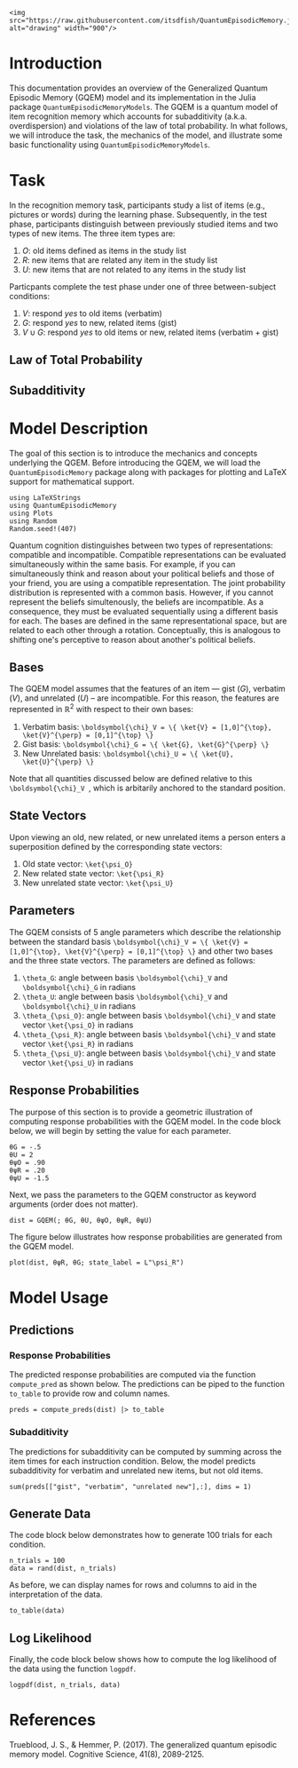 ```@raw html
<img src="https://raw.githubusercontent.com/itsdfish/QuantumEpisodicMemory.jl/refs/heads/main/docs/logo/logo_readme.png" alt="drawing" width="900"/>
```

# Introduction 

This documentation provides an overview of the Generalized Quantum Episodic Memory (GQEM) model and its implementation in the Julia package `QuantumEpisodicMemoryModels`. The GQEM is a quantum model of item recognition memory which accounts for subadditivity (a.k.a. overdispersion) and violations of the law of total probability. In what follows, we will introduce the task, the mechanics of the model, and illustrate some basic functionality using `QuantumEpisodicMemoryModels`.

# Task

In the recognition memory task, participants study a list of items (e.g., pictures or words) during the learning phase. Subsequently, in the test phase, participants distinguish between previously studied items and two types of new items. The three item types are:

1.  $O$: old items defined as items in the study list
2.  $R$: new items that are related any item in the study list
3.  $U$: new items that are not related to any items in the study list 

Particpants complete the test phase under one of three between-subject conditions:

1.  $V$: respond *yes* to old items (verbatim)
2.  $G$: respond *yes* to new, related items (gist)
3.  $V \cup G$: respond *yes* to old items or new, related items (verbatim + gist)


## Law of Total Probability

## Subadditivity

# Model Description

The goal of this section is to introduce the mechanics and concepts underlying the QGEM. Before introducing the GQEM, we will load the `QuantumEpisodicMemory` package along with packages for plotting and LaTeX support for mathematical support. 

```@example model
using LaTeXStrings
using QuantumEpisodicMemory
using Plots
using Random
Random.seed!(407)
```

Quantum cognition distinguishes between two types of representations: compatible and incompatible. Compatible representations can be evaluated simultaneously within the same basis. For example, if you can simultaneously think and reason about your political beliefs and those of your friend, you are using a compatible representation. The joint probability distribution is represented with a common basis. However, if you cannot represent the beliefs simultenously, the beliefs are incompatible. As a consequence, they must be evaluated sequentially using a different basis for each. The bases are defined in the same representational space, but are related to each other through a rotation. Conceptually, this is analogous to shifting one's perceptive to reason about another's political beliefs. 

## Bases 

The GQEM model assumes that the features of an item — gist $(G)$, verbatim $(V)$, and unrelated $(U)$ – are incompatible. For this reason, the features are represented in $\mathbb{R}^2$ with respect to their own bases:

1. Verbatim basis: ``\boldsymbol{\chi}_V = \{ \ket{V} = [1,0]^{\top}, \ket{V}^{\perp} = [0,1]^{\top} \}``
2. Gist basis: ``\boldsymbol{\chi}_G = \{ \ket{G}, \ket{G}^{\perp} \}``
3. New Unrelated basis: ``\boldsymbol{\chi}_U = \{ \ket{U}, \ket{U}^{\perp} \}``

Note that all quantities discussed below are defined relative to this ``\boldsymbol{\chi}_V ``, which is arbitarily anchored to the standard position.

## State Vectors

Upon viewing an old, new related, or new unrelated items a person enters a superposition defined by the corresponding state vectors:

1. Old state vector: ``\ket{\psi_O}``
2. New related state vector: ``\ket{\psi_R}``
3. New unrelated state vector: ``\ket{\psi_U}``

## Parameters

The GQEM consists of 5 angle parameters which describe the relationship between the standard basis ``\boldsymbol{\chi}_V = \{ \ket{V} = [1,0]^{\top}, \ket{V}^{\perp} = [0,1]^{\top} \}`` and other two bases and the three state vectors. The parameters are defined as follows:

1. ``\theta_G``: angle between basis ``\boldsymbol{\chi}_V`` and ``\boldsymbol{\chi}_G`` in radians
2. ``\theta_U``: angle between basis ``\boldsymbol{\chi}_V`` and ``\boldsymbol{\chi}_U`` in radians
3. ``\theta_{\psi_O}``: angle between basis ``\boldsymbol{\chi}_V`` and state vector ``\ket{\psi_O}`` in radians
4. ``\theta_{\psi_R}``: angle between basis ``\boldsymbol{\chi}_V`` and state vector ``\ket{\psi_R}`` in radians
5. ``\theta_{\psi_U}``: angle between basis ``\boldsymbol{\chi}_V`` and state vector ``\ket{\psi_U}`` in radians

## Response Probabilities

The purpose of this section is to provide a geometric illustration of computing response probabilities with the GQEM model. In the code block below, we will begin by setting the value for each parameter.
```@example model 
θG = -.5
θU = 2
θψO = .90
θψR = .20
θψU = -1.5
```
Next, we pass the parameters to the GQEM constructor as keyword arguments (order does not matter).
```@example model
dist = GQEM(; θG, θU, θψO, θψR, θψU)
```

The figure below illustrates how response probabilities are generated from the GQEM model. 

```@example model
plot(dist, θψR, θG; state_label = L"\psi_R")
```

# Model Usage


## Predictions

### Response Probabilities

The predicted response probabilities are computed via the function `compute_pred` as shown below. The predictions can be piped to the function `to_table` to provide row and column names. 

```@example model 
preds = compute_preds(dist) |> to_table
```
### Subadditivity 

The predictions for subadditivity can be computed by summing across the item times for each instruction condition. Below, the model predicts subadditivity for verbatim and unrelated new items, but not old items. 

```@example model 
sum(preds[["gist", "verbatim", "unrelated new"],:], dims = 1)
```

## Generate Data

The code block below demonstrates how to generate 100 trials for each condition.

```@example model 
n_trials = 100
data = rand(dist, n_trials)
```
As before, we can display names for rows and columns to aid in the interpretation of the data. 
```@example model 
to_table(data)
```

## Log Likelihood

Finally, the code block below shows how to compute the log likelihood of the data using the function `logpdf`.

```@example model 
logpdf(dist, n_trials, data)
```

# References 

Trueblood, J. S., & Hemmer, P. (2017). The generalized quantum episodic memory model.
Cognitive Science, 41(8), 2089-2125.